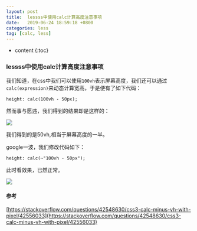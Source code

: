 ```yaml
---
layout: post
title:  lessss中使用calc计算高度注意事项
date:   2019-06-24 18:59:18 +0800
categories: less
tag: [calc, less]
---
```


* content
{:toc}



### lessss中使用calc计算高度注意事项

我们知道，在css中我们可以使用`100vh`表示屏幕高度，我们还可以通过`calc(expression)`来动态计算宽高，于是便有了如下代码：

```
height: calc(100vh - 50px);
```

然而事与愿违，我们得到的结果却是这样的：

![](https://tinytongtong-1255688482.cos.ap-beijing.myqcloud.com/WechatIMG91.png)

我们得到的是50vh,相当于屏幕高度的一半。

google一波，我们修改代码如下：

```
height: calc(~"100vh - 50px");
```

此时看效果，已然正常。

![](https://tinytongtong-1255688482.cos.ap-beijing.myqcloud.com/WX20190624-185653.png)

#### 参考
[https://stackoverflow.com/questions/42548630/css3-calc-minus-vh-with-pixel/42556033](https://stackoverflow.com/questions/42548630/css3-calc-minus-vh-with-pixel/42556033)


